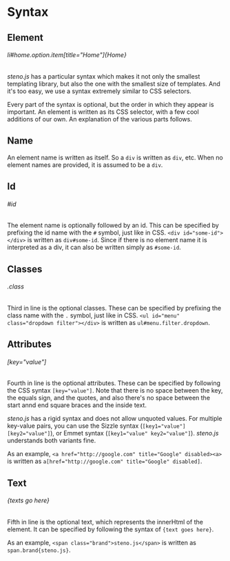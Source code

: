 # Syntax

## Element
###### li#home.option.item[title="Home"]{Home}

*steno.js* has a particular syntax which makes it not only the smallest templating library, but also the one with the smallest size of templates. And it's too easy, we use a syntax extremely similar to CSS selectors.

Every part of the syntax is optional, but the order in which they appear is important. An element is written as its CSS selector, with a few cool additions of our own. An explanation of the various parts follows.

## Name

An element name is written as itself. So a `div` is written as `div`, etc. When no element names are provided, it is assumed to be a `div`.

## Id
###### \#id

The element name is optionally followed by an id. This can be specified by prefixing the id name with the `#` symbol, just like in CSS. `<div id="some-id"></div>` is written as `div#some-id`. Since if there is no element name it is interpreted as a div, it can also be written simply as `#some-id`.

## Classes
###### .class

Third in line is the optional classes. These can be specified by prefixing the class name with the `.` symbol, just like in CSS. `<ul id="menu" class="dropdown filter"></div>` is written as `ul#menu.filter.dropdown`.

## Attributes
###### [key="value"]

Fourth in line is the optional attributes. These can be specified by following the CSS syntax `[key="value"]`. Note that there is no space between the key, the equals sign, and the quotes, and also there's no space between the start annd end square braces and the inside text.

*steno.js* has a rigid syntax and does not allow unquoted values. For multiple key-value pairs, you can use the Sizzle syntax (`[key1="value"][key2="value"]`), or Emmet syntax (`[key1="value" key2="value"]`). *steno.js* understands both variants fine.

As an example, `<a href="http://google.com" title="Google" disabled><a>` is written as `a[href="http://google.com" title="Google" disabled]`.

## Text
###### {texts go here}

Fifth in line is the optional text, which represents the innerHtml of the element. It can be specified by following the syntax of `{text goes here}`.

As an example, `<span class="brand">steno.js</span>` is written as `span.brand{steno.js}`.
